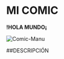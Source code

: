 # MI COMIC

**!HOLA MUNDO¡**

![Comic-Manu](https://github.com/manuel0028/spidey/blob/400375ffd6c5cd69f6179f04c335dd5db20a6510/mainReadme.png "Comic-SPIDERMAN")

##DESCRIPCIÓN


